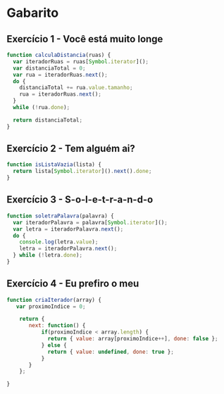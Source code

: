 # Gabarito

## Exercício 1 - Você está muito longe
``` javascript
function calculaDistancia(ruas) {
  var iteradorRuas = ruas[Symbol.iterator]();
  var distanciaTotal = 0;
  var rua = iteradorRuas.next();
  do {
    distanciaTotal += rua.value.tamanho;
    rua = iteradorRuas.next();
  }
  while (!rua.done);

  return distanciaTotal;
}
```

## Exercício 2 - Tem alguém ai?
``` javascript
function isListaVazia(lista) {
  return lista[Symbol.iterator]().next().done;
}
```

## Exercício 3 - S-o-l-e-t-r-a-n-d-o
``` javascript
function soletraPalavra(palavra) {
  var iteradorPalavra = palavra[Symbol.iterator]();
  var letra = iteradorPalavra.next();
  do {
    console.log(letra.value);
    letra = iteradorPalavra.next();
  } while (!letra.done);
}
```

## Exercício 4 - Eu prefiro o meu
``` javascript
function criaIterador(array) {
   var proximoIndice = 0;

    return {
       next: function() {
           if(proximoIndice < array.length) {
             return { value: array[proximoIndice++], done: false };
           } else {
             return { value: undefined, done: true };
           }
       }
    };

}
```
